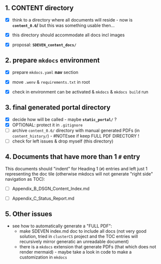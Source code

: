 
## 1. CONTENT directory

- [x] think to a directory where all documents will reside - now is **`content_0.6`/** but this was something usable then...
- [x] this directory should accommodate all docs incl images
- [x] proposal: **`SDEVEN_content_docs/`**



## 2. prepare `mkdocs` environment

- [x] prepare `mkdocs.yaml` **nav** section
- [x] move `.wenv` & `requirements.txt` in root
- [x] check in environment can be activated & `mkdocs` & `mkdocs build` run



## 3. final generated portal directory

- [x] decide how will be called - maybe **`static_portal/`** ?
- [x] OPTIONAL: protect it in `.gitignore`
- [ ] archive `content_0.6/` directory with manual generated PDFs (in `content_history/`) - #NOTEsee if keep FULL PDF DIRECTORY !
- [ ] check for left issues & drop myself (this directory)

## 4. Documents that have more than 1 `#` entry

This documents should "indent" for Heading 1 (`#`) entries and left just 1 representing the doc tile (otherwise mkdocs will not generate "right side" navigation as TOC):

- [ ] Appendix_B_DSGN_Content_Index.md
- [ ] Appendix_C_Status_Report.md



## 5. Other issues

- see how to automatically generate a "FULL PDF":
    - make SDEVEN index.md doc to include all docs (not very good solution, tried in `clusterCS` project and the TOC entries will recursively mirror generatic an unreadable document)
    - there is a `mkdocs` extension that generate PDFs (that which does not render mermaid) - maybe take a look in code to make a customization in `mkdocs`




